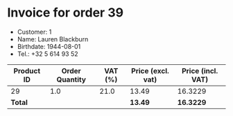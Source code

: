# Invoice for order 39

- Customer: 1
- Name: Lauren Blackburn
- Birthdate: 1944-08-01
- Tel.: +32 5 614 93 52

| Product ID | Order Quantity | VAT (%) | Price (excl. vat) | Price (incl. VAT) |
|------------|----------------|---------|-------------------|-------------------|
| 29 | 1.0 | 21.0 | 13.49 | 16.3229 |
| **Total** |                 |         | **13.49**| **16.3229** |



